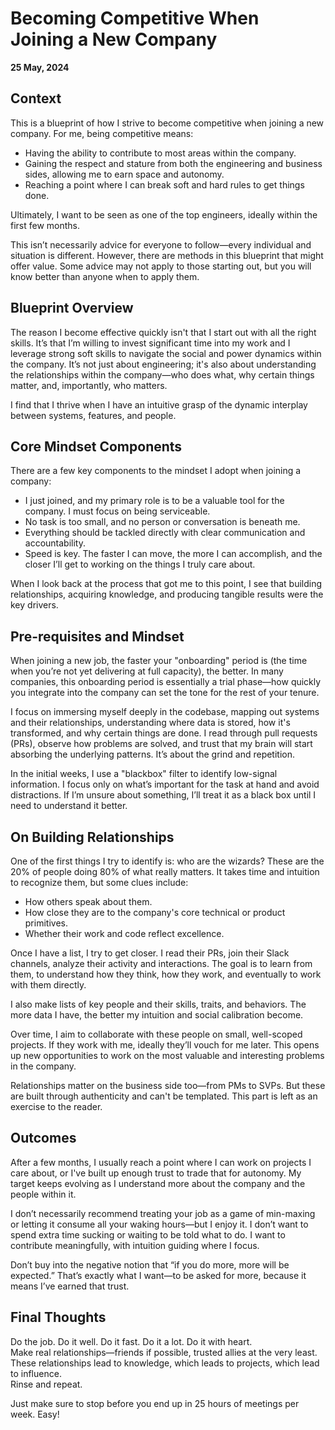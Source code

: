 # Becoming Competitive When Joining a New Company
**25 May, 2024**

## Context
This is a blueprint of how I strive to become competitive when joining a new company. For me, being competitive means:

- Having the ability to contribute to most areas within the company.
- Gaining the respect and stature from both the engineering and business sides, allowing me to earn space and autonomy.
- Reaching a point where I can break soft and hard rules to get things done.

Ultimately, I want to be seen as one of the top engineers, ideally within the first few months.

This isn’t necessarily advice for everyone to follow—every individual and situation is different. However, there are methods in this blueprint that might offer value. Some advice may not apply to those starting out, but you will know better than anyone when to apply them.

## Blueprint Overview
The reason I become effective quickly isn't that I start out with all the right skills. It’s that I’m willing to invest significant time into my work and I leverage strong soft skills to navigate the social and power dynamics within the company. It’s not just about engineering; it's also about understanding the relationships within the company—who does what, why certain things matter, and, importantly, who matters.

I find that I thrive when I have an intuitive grasp of the dynamic interplay between systems, features, and people.

## Core Mindset Components
There are a few key components to the mindset I adopt when joining a company:

- I just joined, and my primary role is to be a valuable tool for the company. I must focus on being serviceable.
- No task is too small, and no person or conversation is beneath me.
- Everything should be tackled directly with clear communication and accountability.
- Speed is key. The faster I can move, the more I can accomplish, and the closer I’ll get to working on the things I truly care about.

When I look back at the process that got me to this point, I see that building relationships, acquiring knowledge, and producing tangible results were the key drivers.

## Pre-requisites and Mindset
When joining a new job, the faster your "onboarding" period is (the time when you’re not yet delivering at full capacity), the better. In many companies, this onboarding period is essentially a trial phase—how quickly you integrate into the company can set the tone for the rest of your tenure.

I focus on immersing myself deeply in the codebase, mapping out systems and their relationships, understanding where data is stored, how it's transformed, and why certain things are done. I read through pull requests (PRs), observe how problems are solved, and trust that my brain will start absorbing the underlying patterns. It’s about the grind and repetition.

In the initial weeks, I use a "blackbox" filter to identify low-signal information. I focus only on what’s important for the task at hand and avoid distractions. If I’m unsure about something, I’ll treat it as a black box until I need to understand it better.

## On Building Relationships
One of the first things I try to identify is: who are the wizards? These are the 20% of people doing 80% of what really matters. It takes time and intuition to recognize them, but some clues include:

- How others speak about them.
- How close they are to the company's core technical or product primitives.
- Whether their work and code reflect excellence.

Once I have a list, I try to get closer. I read their PRs, join their Slack channels, analyze their activity and interactions. The goal is to learn from them, to understand how they think, how they work, and eventually to work with them directly.

I also make lists of key people and their skills, traits, and behaviors. The more data I have, the better my intuition and social calibration become.

Over time, I aim to collaborate with these people on small, well-scoped projects. If they work with me, ideally they’ll vouch for me later. This opens up new opportunities to work on the most valuable and interesting problems in the company.

Relationships matter on the business side too—from PMs to SVPs. But these are built through authenticity and can't be templated. This part is left as an exercise to the reader.

## Outcomes
After a few months, I usually reach a point where I can work on projects I care about, or I've built up enough trust to trade that for autonomy. My target keeps evolving as I understand more about the company and the people within it.

I don’t necessarily recommend treating your job as a game of min-maxing or letting it consume all your waking hours—but I enjoy it. I don’t want to spend extra time sucking or waiting to be told what to do. I want to contribute meaningfully, with intuition guiding where I focus.

Don’t buy into the negative notion that “if you do more, more will be expected.” That’s exactly what I want—to be asked for more, because it means I’ve earned that trust.

## Final Thoughts
Do the job. Do it well. Do it fast. Do it a lot. Do it with heart.  
Make real relationships—friends if possible, trusted allies at the very least.  
These relationships lead to knowledge, which leads to projects, which lead to influence.  
Rinse and repeat.

Just make sure to stop before you end up in 25 hours of meetings per week. Easy!
